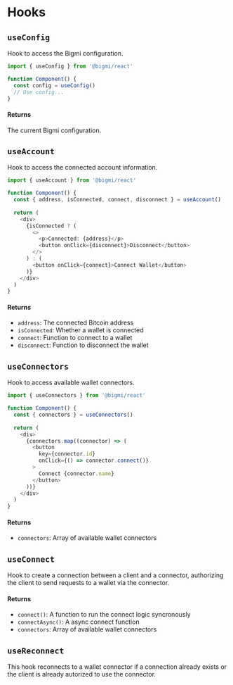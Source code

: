 # Hooks

## `useConfig`

Hook to access the Bigmi configuration.

```typescript
import { useConfig } from '@bigmi/react'

function Component() {
  const config = useConfig()
  // Use config...
}
```

#### Returns

The current Bigmi configuration.

## `useAccount`

Hook to access the connected account information.

```typescript
import { useAccount } from '@bigmi/react'

function Component() {
  const { address, isConnected, connect, disconnect } = useAccount()
  
  return (
    <div>
      {isConnected ? (
        <>
          <p>Connected: {address}</p>
          <button onClick={disconnect}>Disconnect</button>
        </>
      ) : (
        <button onClick={connect}>Connect Wallet</button>
      )}
    </div>
  )
}
```

#### Returns

- `address`: The connected Bitcoin address
- `isConnected`: Whether a wallet is connected
- `connect`: Function to connect to a wallet
- `disconnect`: Function to disconnect the wallet

## `useConnectors`

Hook to access available wallet connectors.

```typescript
import { useConnectors } from '@bigmi/react'

function Component() {
  const { connectors } = useConnectors()
  
  return (
    <div>
      {connectors.map((connector) => (
        <button
          key={connector.id}
          onClick={() => connector.connect()}
        >
          Connect {connector.name}
        </button>
      ))}
    </div>
  )
}
```

#### Returns

- `connectors`: Array of available wallet connectors

## `useConnect`

Hook to create a connection between a client and a connector, authorizing the client to send requests to a wallet via the connector.

#### Returns

- `connect()`: A function to run the connect logic syncronously
- `connectAsync()`: A async connect function
- `connectors`: Array of available wallet connectors

## `useReconnect`

This hook reconnects to a wallet connector if a connection already exists or the client is already autorized to use the connector.
